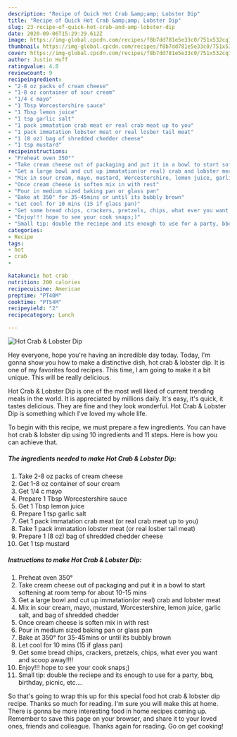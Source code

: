 ```yaml
---
description: "Recipe of Quick Hot Crab &amp;amp; Lobster Dip"
title: "Recipe of Quick Hot Crab &amp;amp; Lobster Dip"
slug: 23-recipe-of-quick-hot-crab-and-amp-lobster-dip
date: 2020-09-06T15:29:29.612Z
image: https://img-global.cpcdn.com/recipes/f8b7dd781e5e33c0/751x532cq70/hot-crab-lobster-dip-recipe-main-photo.jpg
thumbnail: https://img-global.cpcdn.com/recipes/f8b7dd781e5e33c0/751x532cq70/hot-crab-lobster-dip-recipe-main-photo.jpg
cover: https://img-global.cpcdn.com/recipes/f8b7dd781e5e33c0/751x532cq70/hot-crab-lobster-dip-recipe-main-photo.jpg
author: Justin Huff
ratingvalue: 4.8
reviewcount: 9
recipeingredient:
- "2-8 oz packs of cream cheese"
- "1-8 oz container of sour cream"
- "1/4 c mayo"
- "1 Tbsp Worcestershire sauce"
- "1 Tbsp lemon juice"
- "1 tsp garlic salt"
- "1 pack immatation crab meat or real crab meat up to you"
- "1 pack immatation lobster meat or real losber tail meat"
- "1 (8 oz) bag of shredded chedder cheese"
- "1 tsp mustard"
recipeinstructions:
- "Preheat oven 350°"
- "Take cream cheese out of packaging and put it in a bowl to start softening at room temp for about 10-15 mins"
- "Get a large bowl and cut up immatation(or real) crab and lobster meat"
- "Mix in sour cream, mayo, mustard, Worcestershire, lemon juice, garlic salt, and bag of shredded chedder"
- "Once cream cheese is soften mix in with rest"
- "Pour in medium sized baking pan or glass pan"
- "Bake at 350° for 35-45mins or until its bubbly brown"
- "Let cool for 10 mins (15 if glass pan)"
- "Get some bread chips, crackers, pretzels, chips, what ever you want and scoop away!!!!"
- "Enjoy!!! hope to see your cook snaps;)"
- "Small tip: double the reciepe and its enough to use for a party, bbq, birthday, picnic, etc...."
categories:
- Recipe
tags:
- hot
- crab
- 

katakunci: hot crab  
nutrition: 200 calories
recipecuisine: American
preptime: "PT40M"
cooktime: "PT54M"
recipeyield: "2"
recipecategory: Lunch

---
```



![Hot Crab &amp; Lobster Dip](https://img-global.cpcdn.com/recipes/f8b7dd781e5e33c0/751x532cq70/hot-crab-lobster-dip-recipe-main-photo.jpg)

Hey everyone, hope you're having an incredible day today. Today, I'm gonna show you how to make a distinctive dish, hot crab &amp; lobster dip. It is one of my favorites food recipes. This time, I am going to make it a bit unique. This will be really delicious.



Hot Crab &amp; Lobster Dip is one of the most well liked of current trending meals in the world. It is appreciated by millions daily. It's easy, it's quick, it tastes delicious. They are fine and they look wonderful. Hot Crab &amp; Lobster Dip is something which I've loved my whole life.


To begin with this recipe, we must prepare a few ingredients. You can have hot crab &amp; lobster dip using 10 ingredients and 11 steps. Here is how you can achieve that.

<!--inarticleads1-->

##### The ingredients needed to make Hot Crab &amp; Lobster Dip:

1. Take 2-8 oz packs of cream cheese
1. Get 1-8 oz container of sour cream
1. Get 1/4 c mayo
1. Prepare 1 Tbsp Worcestershire sauce
1. Get 1 Tbsp lemon juice
1. Prepare 1 tsp garlic salt
1. Get 1 pack immatation crab meat (or real crab meat up to you)
1. Take 1 pack immatation lobster meat (or real losber tail meat)
1. Prepare 1 (8 oz) bag of shredded chedder cheese
1. Get 1 tsp mustard




<!--inarticleads2-->

##### Instructions to make Hot Crab &amp; Lobster Dip:

1. Preheat oven 350°
1. Take cream cheese out of packaging and put it in a bowl to start softening at room temp for about 10-15 mins
1. Get a large bowl and cut up immatation(or real) crab and lobster meat
1. Mix in sour cream, mayo, mustard, Worcestershire, lemon juice, garlic salt, and bag of shredded chedder
1. Once cream cheese is soften mix in with rest
1. Pour in medium sized baking pan or glass pan
1. Bake at 350° for 35-45mins or until its bubbly brown
1. Let cool for 10 mins (15 if glass pan)
1. Get some bread chips, crackers, pretzels, chips, what ever you want and scoop away!!!!
1. Enjoy!!! hope to see your cook snaps;)
1. Small tip: double the reciepe and its enough to use for a party, bbq, birthday, picnic, etc....




So that's going to wrap this up for this special food hot crab &amp; lobster dip recipe. Thanks so much for reading. I'm sure you will make this at home. There is gonna be more interesting food in home recipes coming up. Remember to save this page on your browser, and share it to your loved ones, friends and colleague. Thanks again for reading. Go on get cooking!
